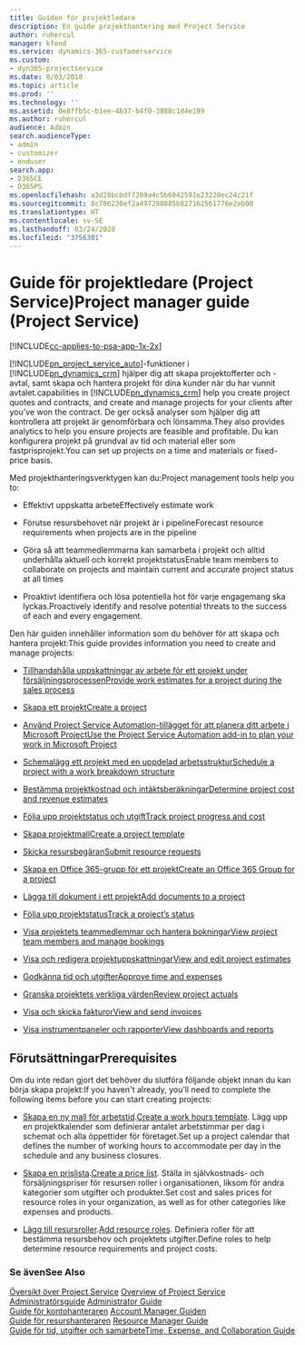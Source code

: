 ```yaml
---
title: Guiden för projektledare
description: En guide projekthantering med Project Service
author: ruhercul
manager: kfend
ms.service: dynamics-365-customerservice
ms.custom:
- dyn365-projectservice
ms.date: 8/03/2018
ms.topic: article
ms.prod: ''
ms.technology: ''
ms.assetid: 0e8ffb5c-b1ee-4b37-b4f0-3888c1d4e199
ms.author: ruhercul
audience: Admin
search.audienceType:
- admin
- customizer
- enduser
search.app:
- D365CE
- D365PS
ms.openlocfilehash: a3d28bcbdf7209a4c5b6042591e23220ec24c21f
ms.sourcegitcommit: 8c786230ef2a497280885b827162561776e2eb00
ms.translationtype: HT
ms.contentlocale: sv-SE
ms.lasthandoff: 03/24/2020
ms.locfileid: "3756301"
---
```

# <a name="project-manager-guide-project-service"></a><span data-ttu-id="2f8c2-103">Guide för projektledare (Project Service)</span><span class="sxs-lookup"><span data-stu-id="2f8c2-103">Project manager guide (Project Service)</span></span>

[!INCLUDE[cc-applies-to-psa-app-1x-2x](../includes/cc-applies-to-psa-app-1x-2x.md)]

[!INCLUDE[pn_project_service_auto](../includes/pn-project-service-auto.md)]<span data-ttu-id="2f8c2-104">-funktioner i [!INCLUDE[pn_dynamics_crm](../includes/pn-dynamics-crm.md)] hjälper dig att skapa projektofferter och -avtal, samt skapa och hantera projekt för dina kunder när du har vunnit avtalet.</span><span class="sxs-lookup"><span data-stu-id="2f8c2-104">capabilities in [!INCLUDE[pn_dynamics_crm](../includes/pn-dynamics-crm.md)] help you create project quotes and contracts, and create and manage projects for your clients after you’ve won the contract.</span></span> <span data-ttu-id="2f8c2-105">De ger också analyser som hjälper dig att kontrollera att projekt är genomförbara och lönsamma.</span><span class="sxs-lookup"><span data-stu-id="2f8c2-105">They also provides analytics to help you ensure projects are feasible and profitable.</span></span> <span data-ttu-id="2f8c2-106">Du kan konfigurera projekt på grundval av tid och material eller som fastprisprojekt.</span><span class="sxs-lookup"><span data-stu-id="2f8c2-106">You can set up projects on a time and materials or fixed-price basis.</span></span>  
  
 <span data-ttu-id="2f8c2-107">Med projekthanteringsverktygen kan du:</span><span class="sxs-lookup"><span data-stu-id="2f8c2-107">Project management tools help you to:</span></span>  
  
-   <span data-ttu-id="2f8c2-108">Effektivt uppskatta arbete</span><span class="sxs-lookup"><span data-stu-id="2f8c2-108">Effectively estimate work</span></span>  
  
-   <span data-ttu-id="2f8c2-109">Förutse resursbehovet när projekt är i pipeline</span><span class="sxs-lookup"><span data-stu-id="2f8c2-109">Forecast resource requirements when projects are in the pipeline</span></span>  
  
-   <span data-ttu-id="2f8c2-110">Göra så att teammedlemmarna kan samarbeta i projekt och alltid underhålla aktuell och korrekt projektstatus</span><span class="sxs-lookup"><span data-stu-id="2f8c2-110">Enable team members to collaborate on projects and maintain current and accurate project status at all times</span></span>  
  
-   <span data-ttu-id="2f8c2-111">Proaktivt identifiera och lösa potentiella hot för varje engagemang ska lyckas.</span><span class="sxs-lookup"><span data-stu-id="2f8c2-111">Proactively identify and resolve potential threats to the success of each and every engagement.</span></span>  
  
<span data-ttu-id="2f8c2-112">Den här guiden innehåller information som du behöver för att skapa och hantera projekt:</span><span class="sxs-lookup"><span data-stu-id="2f8c2-112">This guide provides information you need to create and manage projects:</span></span>  
  
-   [<span data-ttu-id="2f8c2-113">Tillhandahålla uppskattningar av arbete för ett projekt under försäljningsprocessen</span><span class="sxs-lookup"><span data-stu-id="2f8c2-113">Provide work estimates for a project during the sales process</span></span>](../project-service/provide-estimates-project-during-sales-process.md)  
  
-   [<span data-ttu-id="2f8c2-114">Skapa ett projekt</span><span class="sxs-lookup"><span data-stu-id="2f8c2-114">Create a project</span></span>](../project-service/create-project.md)  
  
-   [<span data-ttu-id="2f8c2-115">Använd Project Service Automation-tillägget för att planera ditt arbete i Microsoft Project</span><span class="sxs-lookup"><span data-stu-id="2f8c2-115">Use the Project Service Automation add-in to plan your work in Microsoft Project</span></span>](../project-service/add-plan-work-microsoft-project.md)  
  
-   [<span data-ttu-id="2f8c2-116">Schemalägg ett projekt med en uppdelad arbetsstruktur</span><span class="sxs-lookup"><span data-stu-id="2f8c2-116">Schedule a project with a work breakdown structure</span></span>](../project-service/schedule-project-work-breakdown-structure.md)  
  
-   [<span data-ttu-id="2f8c2-117">Bestämma projektkostnad och intäktsberäkningar</span><span class="sxs-lookup"><span data-stu-id="2f8c2-117">Determine project cost and revenue estimates</span></span>](../project-service/determine-project-cost-revenue-estimates.md)  
  
-   [<span data-ttu-id="2f8c2-118">Följa upp projektstatus och utgift</span><span class="sxs-lookup"><span data-stu-id="2f8c2-118">Track project progress and cost</span></span>](../project-service/track-project-progress-cost.md)  
  
-   [<span data-ttu-id="2f8c2-119">Skapa projektmall</span><span class="sxs-lookup"><span data-stu-id="2f8c2-119">Create a project template</span></span>](../project-service/create-project-template.md)  
  
-   [<span data-ttu-id="2f8c2-120">Skicka resursbegäran</span><span class="sxs-lookup"><span data-stu-id="2f8c2-120">Submit resource requests</span></span>](../project-service/submit-resource-requests.md)  
  
-   [<span data-ttu-id="2f8c2-121">Skapa en Office 365-grupp för ett projekt</span><span class="sxs-lookup"><span data-stu-id="2f8c2-121">Create an Office 365 Group for a project</span></span>](../project-service/create-office-365-group-project.md)  
  
-   [<span data-ttu-id="2f8c2-122">Lägga till dokument i ett projekt</span><span class="sxs-lookup"><span data-stu-id="2f8c2-122">Add documents to a project</span></span>](../project-service/add-documents-project.md)  
  
-   [<span data-ttu-id="2f8c2-123">Följa upp projektstatus</span><span class="sxs-lookup"><span data-stu-id="2f8c2-123">Track a project’s status</span></span>](../project-service/track-project-status.md)  
  
-   [<span data-ttu-id="2f8c2-124">Visa projektets teammedlemmar och hantera bokningar</span><span class="sxs-lookup"><span data-stu-id="2f8c2-124">View project team members and manage bookings</span></span>](../project-service/view-project-team-members-manage-bookings.md)  
  
-   [<span data-ttu-id="2f8c2-125">Visa och redigera projektuppskattningar</span><span class="sxs-lookup"><span data-stu-id="2f8c2-125">View and edit project estimates</span></span>](../project-service/view-edit-project-estimates.md)  
  
-   [<span data-ttu-id="2f8c2-126">Godkänna tid och utgifter</span><span class="sxs-lookup"><span data-stu-id="2f8c2-126">Approve time and expenses</span></span>](../project-service/approve-time-expenses.md)  
  
-   [<span data-ttu-id="2f8c2-127">Granska projektets verkliga värden</span><span class="sxs-lookup"><span data-stu-id="2f8c2-127">Review project actuals</span></span>](../project-service/review-project-actuals.md)  
  
-   [<span data-ttu-id="2f8c2-128">Visa och skicka fakturor</span><span class="sxs-lookup"><span data-stu-id="2f8c2-128">View and send invoices</span></span>](../project-service/view-send-invoices.md)  
  
-   [<span data-ttu-id="2f8c2-129">Visa instrumentpaneler och rapporter</span><span class="sxs-lookup"><span data-stu-id="2f8c2-129">View dashboards and reports</span></span>](../project-service/view-dashboards-reports.md)  
  
## <a name="prerequisites"></a><span data-ttu-id="2f8c2-130">Förutsättningar</span><span class="sxs-lookup"><span data-stu-id="2f8c2-130">Prerequisites</span></span>  
 <span data-ttu-id="2f8c2-131">Om du inte redan gjort det behöver du slutföra följande objekt innan du kan börja skapa projekt:</span><span class="sxs-lookup"><span data-stu-id="2f8c2-131">If you haven't already, you’ll need to complete the following items before you can start creating projects:</span></span>  
  
-   <span data-ttu-id="2f8c2-132">[Skapa en ny mall för arbetstid](../project-service/create-work-hours-template.md).</span><span class="sxs-lookup"><span data-stu-id="2f8c2-132">[Create a work hours template](../project-service/create-work-hours-template.md).</span></span> <span data-ttu-id="2f8c2-133">Lägg upp en projektkalender som definierar antalet arbetstimmar per dag i schemat och alla öppettider för företaget.</span><span class="sxs-lookup"><span data-stu-id="2f8c2-133">Set up a project calendar that defines the number of working hours to accommodate per day in the schedule and any business closures.</span></span>  
  
-   <span data-ttu-id="2f8c2-134">[Skapa en prislista](../project-service/create-price-list.md).</span><span class="sxs-lookup"><span data-stu-id="2f8c2-134">[Create a price list](../project-service/create-price-list.md).</span></span> <span data-ttu-id="2f8c2-135">Ställa in självkostnads- och försäljningspriser för resursen roller i organisationen, liksom för andra kategorier som utgifter och produkter.</span><span class="sxs-lookup"><span data-stu-id="2f8c2-135">Set cost and sales prices for resource roles in your organization, as well as for other categories like expenses and products.</span></span>  
  
-   <span data-ttu-id="2f8c2-136">[Lägg till resursroller](../project-service/add-resource-roles.md).</span><span class="sxs-lookup"><span data-stu-id="2f8c2-136">[Add resource roles](../project-service/add-resource-roles.md).</span></span> <span data-ttu-id="2f8c2-137">Definiera roller för att bestämma resursbehov och projektets utgifter.</span><span class="sxs-lookup"><span data-stu-id="2f8c2-137">Define roles to help determine resource requirements and project costs.</span></span>  
  
### <a name="see-also"></a><span data-ttu-id="2f8c2-138">Se även</span><span class="sxs-lookup"><span data-stu-id="2f8c2-138">See Also</span></span>  
 <span data-ttu-id="2f8c2-139">[Översikt över Project Service](../project-service/overview.md) </span><span class="sxs-lookup"><span data-stu-id="2f8c2-139">[Overview of Project Service](../project-service/overview.md) </span></span>  
 <span data-ttu-id="2f8c2-140">[Administratörsguide](../project-service/admin-guide.md) </span><span class="sxs-lookup"><span data-stu-id="2f8c2-140">[Administrator Guide](../project-service/admin-guide.md) </span></span>  
 <span data-ttu-id="2f8c2-141">[Guide för kontohanteraren](../project-service/account-manager-guide.md) </span><span class="sxs-lookup"><span data-stu-id="2f8c2-141">[Account Manager Guiden](../project-service/account-manager-guide.md) </span></span>  
 <span data-ttu-id="2f8c2-142">[Guide för resurshanteraren](../project-service/resource-manager-guide.md) </span><span class="sxs-lookup"><span data-stu-id="2f8c2-142">[Resource Manager Guide](../project-service/resource-manager-guide.md) </span></span>  
 [<span data-ttu-id="2f8c2-143">Guide för tid, utgifter och samarbete</span><span class="sxs-lookup"><span data-stu-id="2f8c2-143">Time, Expense, and Collaboration Guide</span></span>](../project-service/time-expense-collaboration-guide.md)

